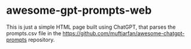 # awesome-gpt-prompts-web
This is just a simple HTML page built using ChatGPT, that parses the prompts.csv file in the https://github.com/muftiarfan/awesome-chatgpt-prompts repository.
